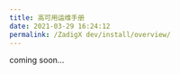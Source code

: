 ```yaml
---
title: 高可用运维手册
date: 2021-03-29 16:24:12
permalink: /ZadigX dev/install/overview/
---
```


coming soon...

<!-- 
## 迁移方案

> 从当前正在使用的集群迁移到新的 K8s 集群。

### 准备工作
- 确保迁入的新集群可以正常连接外网
- 确保迁移过程中，Zadig 系统属于停机状态没有用户使用
- 确保需要挂接的外部集群可以和新集群正常联通
  - 对于使用`直接连接`方式挂接的集群，需要保证 Zadig 所在新集群 -> 外部集群的连通性
  - 对于使用`代理连接`方式挂接的集群，需要保证外部集群 -> Zadig 系统的连通性
- 确保 Zadig 中集成的基础设施在新集群中可以正常连接:
  - 镜像仓库/对象存储/Helm Chart 仓库
  - 系统集成：账号系统/项目管理/代码源/配置管理/Jenkins/Sonar/审批系统
  - 代理地址(如有配置)
  - 邮件配置(如有配置)
  - 网络防火墙配置
- 备份以下数据（若安装 Zadig 时指定了数据库名称，以安装参数中的名称为准）：
    - [MongoDB]数据库：zadig，数据表：zadig_policy 和 zadig-plutus
    - [MySQL]数据库：user，数据表：dex
- 备份对象存储数据
  - 将 MinIO 数据导出至外部对象存储
- 备份当前安装参数，命令：helm get values {zadig-release} -n {zadig-namespace} 

### 迁移步骤
1. 准备新集群上 Zadig 所用到的数据
    - mongodb+mysql，导入备份的数据
    - 导入备份的minIO 数据
2. 在新集群上安装 Zadig 企业版实施工具，并根据命令行提示输入安装参数
`curl -sS https://admin.8slan.com/api/plutus/customer/installer/install_plutus_customer.sh | bash`
3. 使用企业版实施工具进行 Zadig 的安装
  1. 观察zadig 组件的启动时间
4. 域名解析，将流量转入迁移后的 Zadig 系统
迁移后操作
1. 清除浏览器缓存
2. 重新集成 Oauth 用户系统，验证登陆流程
3. 对于所有使用【代理连接】的集群，点击连接后，重新在对应集群执行命令进行重新连接
4. 检查核心业务流程运行正常
5. 接入迁移前旧集群
6. 执行sql，更新数据
7. 验证业务
  1. 运行已有工作流执行构建/部署操作
  2. 新建工作流
  3. 环境页面检查数据展现/workload详情/实时日志
  4. 开始业务迁移

 -->
